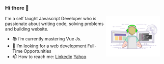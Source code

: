 ### Hi there 👋

<img width="35%" align="right" alt="Github" src="https://raw.githubusercontent.com/devSouvik/devSouvik/master/gif3.gif" />

I'm a self taught Javascript Developer who is passionate about writing code, solving problems and building website.

- 📚 I’m currently mastering Vue Js.
- 👯 I’m looking for a web development Full-Time Opportunities
- 📫 How to reach me: [Linkedin](https://www.linkedin.com/in/imran1337/) [Yahoo](mailto:imran1337@yahoo.com)
